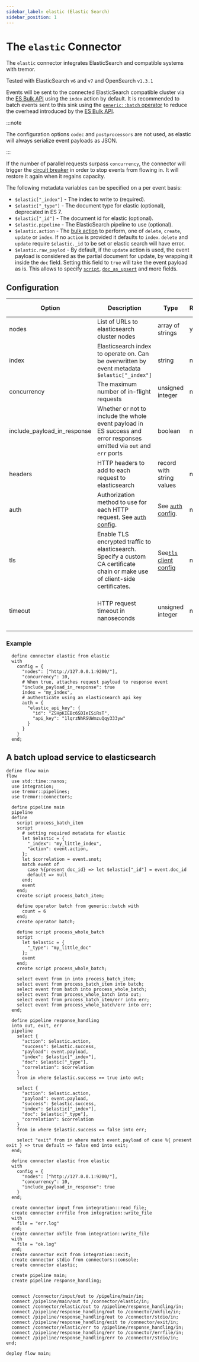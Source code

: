 ```yaml
---
sidebar_label: elastic (Elastic Search)
sidebar_position: 1
---
```


# The `elastic` Connector

The `elastic` connector integrates ElasticSearch and compatible systems with tremor.

Tested with ElasticSearch `v6` and `v7` and OpenSearch `v1.3.1`

Events will be sent to the connected ElasticSearch compatible cluster via the [ES Bulk API](https://www.elastic.co/guide/en/elasticsearch/reference/current/docs-bulk.html)
using the `index` action by default.  It is recommended to batch events sent to this sink using the [`generic::batch` operator](../operators/batch.md) to reduce the overhead introduced by the [ES Bulk API](https://www.elastic.co/guide/en/elasticsearch/reference/current/docs-bulk.html).

:::note

The configuration options `codec` and `postprocessors` are not used, as elastic will always serialize event payloads as JSON.

:::

If the number of parallel requests surpass `concurrency`, the connector will trigger the [circuit breaker](../../concepts/runtime_capabilities.md#the-circuit-breaker-mechanism) in order to stop events from flowing in. It will restore it again when it regains capacity.

The following metadata variables can be specified on a per event basis:

- `$elastic["_index"]` - The index to write to (required).
- `$elastic["_type"]` - The document type for elastic (optional), deprecated in ES 7.
- `$elastic["_id"]`   - The document id for elastic (optional).
- `$elastic.pipeline` - The ElasticSearch pipeline to use (optional).
- `$elastic.action` - The [bulk action](https://www.elastic.co/guide/en/elasticsearch/reference/current/docs-bulk.html) to perform, one of `delete`, `create`, `update` or `index`. If no `action` is provided it defaults to `index`. `delete` and `update` require `$elastic._id` to be set or elastic search will have error.
- `$elastic.raw_paylod` - By default, if the `update` action is used, the event payload is considered as the partial document for update, by wrapping it inside the `doc` field. Setting this field to `true` will take the event payload as is. This allows to specify [`script`](https://www.elastic.co/guide/en/elasticsearch/reference/current/docs-update.html#update-api-example), [`doc_as_upsert`](https://www.elastic.co/guide/en/elasticsearch/reference/current/docs-update.html#doc_as_upsert) and more fields.


## Configuration

| Option                      | Description                                                                                                                   | Type                                                       | Required | Default value                       |
|-----------------------------|-------------------------------------------------------------------------------------------------------------------------------|------------------------------------------------------------|----------|-------------------------------------|
| nodes                       | List of URLs to elasticsearch cluster nodes                                                                                   | array of strings                                           | yes      |                                     |
| index                       | Elasticsearch index to operate on. Can be overwritten by event metadata `$elastic["_index"]`                                  | string                                                     | no       |                                     |
| concurrency                 | The maximum number of in-flight requests                                                                                      | unsigned integer                                           | no       | 4                                   |
| include_payload_in_response | Whether or not to include the whole event payload in ES success and error responses emitted via `out` and `err` ports         | boolean                                                    | no       | false                               |
| headers                     | HTTP headers to add to each request to elasticsearch                                                                          | record with string values                                  | no       |                                     |
| auth                        | Authorization method to use for each HTTP request. See [`auth` config](./common_configuration.md#auth).                       | See [`auth` config](./common_configuration.md#auth).       | no       |                                     |
| tls                         | Enable TLS encrypted traffic to elasticsearch. Specify a custom CA certificate chain or make use of client-side certificates. | See[`tls` client config](./common_configuration.md#client) | no       |                                     |
| timeout                     | HTTP request timeout in nanoseconds                                                                                           | unsigned integer                                           | no       | By default no timeout is specified. |


### Example

```tremor title="config.troy"
  define connector elastic from elastic
  with
    config = {
      "nodes": ["http://127.0.0.1:9200/"],
      "concurrency": 10,
      # When true, attaches request payload to response event
      "include_payload_in_response": true
      index = "my_index",
      # authenticate using an elasticsearch api key
      auth = {
        "elastic_api_key": {
          "id": "ZSHpKIEBc6SDIeISiRsT",
          "api_key": "1lqrzNhRSUWmzuQqy333yw"
        }
      }
    }
  end;
```

## A batch upload service to elasticsearch

```tremor
define flow main
flow
  use std::time::nanos;
  use integration;
  use tremor::pipelines;
  use tremor::connectors;

  define pipeline main
  pipeline
  define
    script process_batch_item
    script
      # setting required metadata for elastic
      let $elastic = {
        "_index": "my_little_index",
        "action": event.action,
      };
      let $correlation = event.snot;
      match event of
        case %{present doc_id} => let $elastic["_id"] = event.doc_id
        default => null
      end;
      event
    end;
    create script process_batch_item;

    define operator batch from generic::batch with
      count = 6
    end;
    create operator batch;

    define script process_whole_batch
    script
      let $elastic = {
        "_type": "my_little_doc"
      };
      event
    end;
    create script process_whole_batch;

    select event from in into process_batch_item;
    select event from process_batch_item into batch;
    select event from batch into process_whole_batch;
    select event from process_whole_batch into out;
    select event from process_batch_item/err into err;
    select event from process_whole_batch/err into err;
  end;

  define pipeline response_handling
  into out, exit, err
  pipeline
    select {
      "action": $elastic.action,
      "success": $elastic.success,
      "payload": event.payload,
      "index": $elastic["_index"],
      "doc": $elastic["_type"],
      "correlation": $correlation
    }
    from in where $elastic.success == true into out;

    select {
      "action": $elastic.action,
      "payload": event.payload,
      "success": $elastic.success,
      "index": $elastic["_index"],
      "doc": $elastic["_type"],
      "correlation": $correlation
    }
    from in where $elastic.success == false into err;

    select "exit" from in where match event.payload of case %{ present exit } => true default => false end into exit;
  end;

  define connector elastic from elastic
  with
    config = {
      "nodes": ["http://127.0.0.1:9200/"],
      "concurrency": 10,
      "include_payload_in_response": true
    }
  end;

  create connector input from integration::read_file;
  create connector errfile from integration::write_file
  with
    file = "err.log"
  end;
  create connector okfile from integration::write_file
  with
    file = "ok.log"
  end;
  create connector exit from integration::exit;
  create connector stdio from connectors::console;
  create connector elastic;

  create pipeline main;
  create pipeline response_handling;


  connect /connector/input/out to /pipeline/main/in;
  connect /pipeline/main/out to /connector/elastic/in;
  connect /connector/elastic/out to /pipeline/response_handling/in;
  connect /pipeline/response_handling/out to /connector/okfile/in;
  connect /pipeline/response_handling/out to /connector/stdio/in;
  connect /pipeline/response_handling/exit to /connector/exit/in;
  connect /connector/elastic/err to /pipeline/response_handling/in;
  connect /pipeline/response_handling/err to /connector/errfile/in;
  connect /pipeline/response_handling/err to /connector/stdio/in;
end;

deploy flow main;
```
